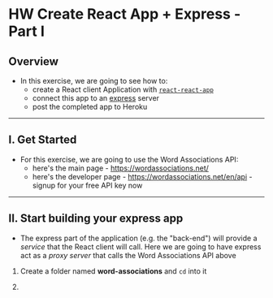 # HW Create React App + Express - Part I


## Overview 

- In this exercise, we are going to see how to:
  - create a React client Application with [`react-react-app`](https://reactjs.org/docs/create-a-new-react-app.html)
  - connect this app to an [express](https://www.npmjs.com/package/express) server
  - post the completed app to Heroku

<hr>

## I. Get Started

- For this exercise, we are going to use the Word Associations API:
  - here's the main page - https://wordassociations.net/
  - here's the developer page - https://wordassociations.net/en/api - signup for your free API key now

<hr>

## II. Start building your express app

- The express part of the application (e.g. the "back-end") will provide a *service* that the React client will call. Here we are going to have express act as a *proxy server* that calls the Word Associations API above

1) Create a folder named **word-associations** and `cd` into it

2) 

